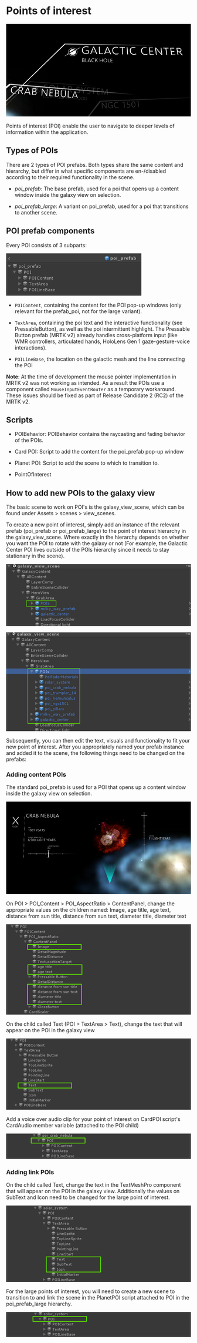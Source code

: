 # Points of interest

![Points of interest](Images/ge_app_poi.png)

Points of interest (POI) enable the user to navigate to deeper levels of information within the application.

## Types of POIs

There are 2 types of POI prefabs. Both types share the same content and hierarchy, but differ in what specific components are en-/disabled according to their required functionality in the scene.

- *poi_prefab*: The base prefab, used for a poi that opens up a content window inside the galaxy view on selection.

- *poi_prefab_large*: A variant on poi_prefab, used for a poi that transitions to another scene.

## POI prefab components

Every POI consists of 3 subparts:

![POI prefab subparts](Images/ge_poi_subparts.png)

- `POIContent`, containing the content for the POI pop-up windows (only relevant for the prefab_poi, not for the large variant).

- `TextArea`, containing the poi text and the interactive functionality (see PressableButton), as well as the poi intermittent highlight. The Pressable Button prefab (MRTK v2) already handles cross-platform input (like WMR controllers, articulated hands, HoloLens Gen 1 gaze-gesture-voice interactions).

- `POILineBase`, the location on the galactic mesh and the line connecting the POI

**Note**: At the time of development the mouse pointer implementation in MRTK v2 was not working as intended. As a result the POIs use a component called `MouseInputEventRouter` as a temporary workaround.  These issues should be fixed as part of Release Candidate 2 (RC2) of the MRTK v2.

## Scripts

- POIBehavior: POIBehavior contains the raycasting and fading behavior of the POIs.

- Card POI: Script to add the content for the poi_prefab pop-up window

- Planet POI: Script to add the scene to which to transition to.

- PointOfInterest

## How to add new POIs to the galaxy view

The basic scene to work on POI's is the galaxy_view_scene, which can be found under Assets > scenes > view_scenes.

To create a new point of interest, simply add an instance of the relevant prefab (poi_prefab or poi_prefab_large) to the point of interest hierarchy in the galaxy_view_scene. Where exactly in the hierarchy depends on whether you want the POI to rotate with the galaxy or not (For example, the Galactic Center POI lives outside of the POIs hierarchy since it needs to stay stationary in the scene).

![Adding new POIs to the galaxy view](Images/ge_poi_adding_1.png)

![Adding new POIs to the galaxy view](Images/ge_poi_adding_2.png)

Subsequently, you can then edit the text, visuals and functionality to fit your new point of interest.
After you appropriately named your prefab instance and added it to the scene, the following things need to be changed on the prefabs:

### Adding content POIs

The standard poi_prefab is used for a POI that opens up a content window inside the galaxy view on selection.

![](Images/ge_app_poi_card.png)	

On POI > POI_Content > POI_AspectRatio > ContentPanel, change the appropriate values on the children named: Image, age title, age text, distance from sun title, distance from sun text, diameter title, diameter text

![](Images/ge_poi_adding_prefab_1.png)	
	
On the child called Text (POI > TextArea > Text), change the text that will appear on the POI in the galaxy view
	
![](Images/ge_poi_adding_prefab_2.png)	
	
Add a voice over audio clip for your point of interest on CardPOI script's CardAudio member variable (attached to the POI child)

![](Images/ge_poi_adding_prefab_3.png)	

### Adding link POIs

On the child called Text, change the text in the TextMeshPro component that will appear on the POI in the galaxy view. Additionally the values on SubText and Icon need to be changed for the large point of interest.
	
![](Images/ge_poi_adding_prefab_large_1.png)	

For the large points of interest, you will need to create a new scene to transition to and link the scene in the PlanetPOI script attached to POI in the poi_prefab_large hierarchy.

![](Images/ge_poi_adding_prefab_large_2.png)
	
